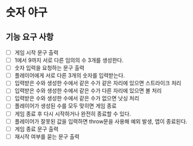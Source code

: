 # 숫자 야구

## 기능 요구 사항

- [ ] 게임 시작 문구 출력
- [ ] 1에서 9까지 서로 다른 임의의 수 3개를 생성한다.
- [ ] 숫자 입력을 요청하는 문구 출력
- [ ] 플레이어에게 서로 다른 3개의 숫자를 입력받는다.
- [ ] 입력받은 수와 생성한 수에서 같은 수가 같은 자리에 있으면 스트라이크 처리
- [ ] 입력받은 수와 생성한 수에서 같은 수가 다른 자리에 있으면 볼 처리
- [ ] 입력받은 수와 생성한 수에서 같은 수가 없으면 낫싱 처리
- [ ] 플레이어가 생성된 수를 모두 맞히면 게임 종료
- [ ] 게임 종료 후 다시 시작하거나 완전히 종료할 수 있다.
- [ ] 플레이어가 잘못된 값을 입력하면 throw문을 사용해 예외 발생, 앱이 종료된다.
- [ ] 게임 종료 문구 출력
- [ ] 재시작 여부를 묻는 문구 출력
